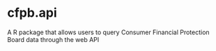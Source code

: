 # cfpb.api
A R package that allows users to query Consumer Financial Protection Board data through the web API

